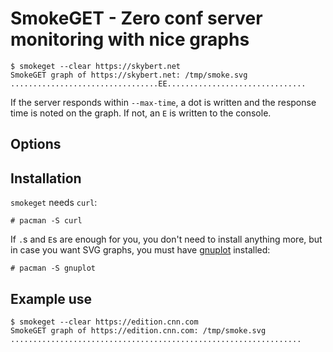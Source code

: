 # SmokeGET - Zero conf server monitoring with nice graphs

```text
$ smokeget --clear https://skybert.net
SmokeGET graph of https://skybert.net: /tmp/smoke.svg
.................................EE...............................
```

If the server responds within `--max-time`, a dot is written and the
response time is noted on the graph. If not, an `E` is written to the
console.

## Options


## Installation

`smokeget` needs `curl`:
```text
# pacman -S curl
```

If `.`s and `E`s are enough for you, you don't need to install
anything more, but in case you want SVG graphs, you must have
[gnuplot](http://www.gnuplot.info/) installed:

```text
# pacman -S gnuplot
```


## Example use

```text
$ smokeget --clear https://edition.cnn.com
SmokeGET graph of https://edition.cnn.com: /tmp/smoke.svg
.................................................................
```

